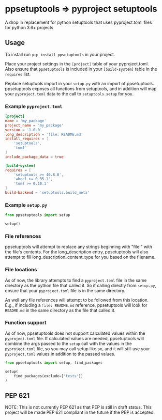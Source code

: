 # ppsetuptools => pyproject setuptools

A drop in replacement for python setuptools that uses pyproject.toml files
for python 3.6+ projects

## Usage

To install run `pip install ppsetuptools` in your project.

Place your project settings in the `[project]` table of your pyproject.toml.
Also ensure that `ppsetuptools` is included in your `[build-system]` table
in the `requires` list.

Replace setuptools import in your `setup.py` with an import of ppsetuptools.
ppsetuptools exposes all functions from setuptools, and in addition will map
your `pyproject.toml` data to the call to `setuptools.setup` for you.

### Example `pyproject.toml`

```toml
[project]
name = 'my_package'
project_name = 'my_package'
version = '1.0.0'
long_description = 'file: README.md'
install_requires = [
    'setuptools',
    'toml'
]
include_package_data = true

[build-system]
requires = [
    'setuptools >= 40.8.0',
    'wheel >= 0.35.1',
    'toml >= 0.10.1'
]
build-backend = 'setuptools.build_meta'
```

### Example `setup.py`

```python
from ppsetuptools import setup

setup()
```

### File references

ppsetuptools will attempt to replace any strings beginning with "file:" with the
file's contents. For the long_description entry, ppsetuptools will also attempt
to fill long_description_content_type for you based on the filename.

### File locations

As of now, the library attempts to find a `pyproject.toml` file in the same
directory as the python file that called it. So if calling directly from
`setup.py`, ensure that your `pyproject.toml` file is in the same directory.

As well any file references will attempt to be followed from this location.
E.g., if including a `file: README.md` reference, ppsetuptools will look for
`README.md` in the same directory as the file that called it.

### Function support

As of now, ppsetuptools does not support calculated values within the
`pyproject.toml` file. If calculated values are needed, ppsetuptools
will combine the args passed to the `setup` call with the values in the
`pyproject.toml` file, so you may call setup like so, and it will still use your
`pyproject.toml` values in addition to the passed values.

```python
from ppsetuptools import setup, find_packages

setup(
    find_packages(exclude=['tests'])
)
```

## PEP 621

NOTE: This is not currently PEP 621 as that PEP is still in draft status. This
project will be made PEP 621 compliant in the future if the PEP is accepted.
